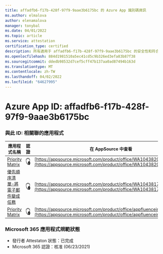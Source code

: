 ```yaml
---
title: affadfb6-f17b-428f-97f9-9aae3b6175bc 的 Azure App 識別碼資訊
ms.author: elmalova
author: elenamalova
manager: tonybal
ms.date: 04/01/2022
ms.topic: article
ms.service: attestation
certification_type: certified
description: 所有適用于 affadfb6-f17b-428f-97f9-9aae3b6175bc 的安全性和符合性資訊資訊。
ms.openlocfilehash: 884d1981510a5ec41cd5c9b326ed3efa83b87f38
ms.sourcegitcommit: ddedb98532d7cef5cff47b137aa0ad87494b163d
ms.translationtype: MT
ms.contentlocale: zh-TW
ms.lasthandoff: 04/02/2022
ms.locfileid: "64627995"
---
```

# <a name="azure-app-id-affadfb6-f17b-428f-97f9-9aae3b6175bc"></a>Azure App ID: affadfb6-f17b-428f-97f9-9aae3b6175bc


### <a name="apps-associated-with-this-id"></a>與此 ID: 相關聯的應用程式
| **應用程式名稱** | **認證** | **在 AppSource 中查看** |
|--------------|---------------|-----------------------|
| [Priority Matrix](../forward/WA104382005.md) | <img alt="Certified application badge" src="../media/certified-badge.png" height="25" width="25" /> | [https://appsource.microsoft.com/product/office/WA104382005](https://appsource.microsoft.com/product/office/WA104382005) |
| [優先順序清單-將電子郵件變成任務](../forward/WA104381735.md) | <img alt="Certified application badge" src="../media/certified-badge.png" height="25" width="25" /> | [https://appsource.microsoft.com/product/office/WA104381735](https://appsource.microsoft.com/product/office/WA104381735) |
| [Priority Matrix](../forward/appfluenceinc.m_pm_msft.md) | <img alt="Certified application badge" src="../media/certified-badge.png" height="25" width="25" /> | [https://appsource.microsoft.com/product/office/appfluenceinc.m_pm_msft](https://appsource.microsoft.com/product/office/appfluenceinc.m_pm_msft) |

### <a name="microsoft-365-app-compliance-status"></a>Microsoft 365 應用程式規範狀態
- 發行者 Attestaton 狀態：已完成
- Microsoft 365 認證：核准 (06/23/2021) 
